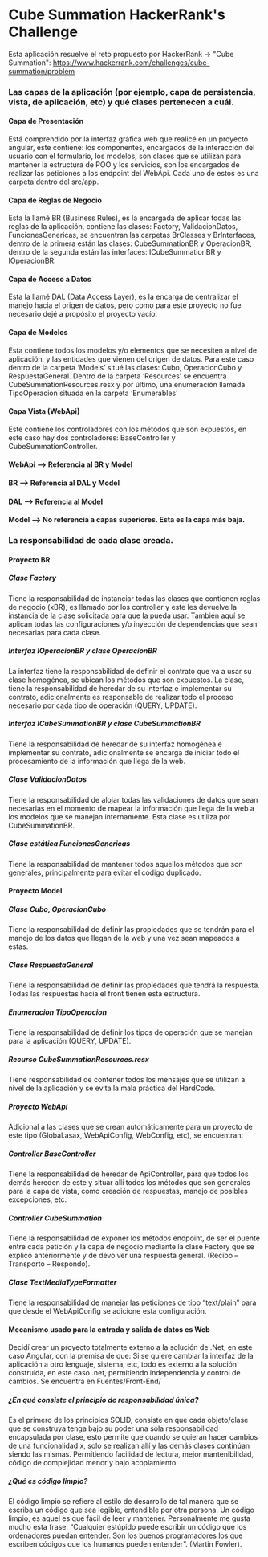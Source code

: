 # Cube Summation HackerRank's Challenge
Esta aplicación resuelve el reto propuesto por HackerRank -> "Cube Summation": https://www.hackerrank.com/challenges/cube-summation/problem

### Las capas de la aplicación (por ejemplo, capa de persistencia, vista, de aplicación, etc) y qué clases pertenecen a cuál.

#### Capa de Presentación
Está comprendido por la interfaz gráfica web que realicé en un proyecto angular, este contiene: los componentes, encargados de la interacción del usuario con el formulario, los modelos, son clases que se utilizan para mantener la estructura de POO y los servicios, son los encargados de realizar las peticiones a los endpoint del WebApi. Cada uno de estos es una carpeta dentro del src/app.

#### Capa de Reglas de Negocio
Esta la llamé BR (Business Rules), es la encargada de aplicar todas las reglas de la aplicación, contiene las clases: Factory, ValidacionDatos, FuncionesGenericas, se encuentran las carpetas BrClasses y BrInterfaces, dentro de la primera están las clases: CubeSummationBR y OperacionBR, dentro de la segunda están las interfaces: ICubeSummationBR y IOperacionBR.

#### Capa de Acceso a Datos
Esta la llamé DAL (Data Access Layer), es la encarga de centralizar el manejo hacia el origen de datos, pero como para este proyecto no fue necesario dejé a propósito el proyecto vacío.

#### Capa de Modelos
Esta contiene todos los modelos y/o elementos que se necesiten a nivel de aplicación, y las entidades que vienen del origen de datos. Para este caso dentro de la carpeta ‘Models’ situé las clases: Cubo, OperacionCubo y RespuestaGeneral. Dentro de la carpeta ‘Resources’ se encuentra CubeSummationResources.resx y por último, una enumeración llamada TipoOperacion situada en la carpeta ‘Enumerables’

#### Capa Vista (WebApi)
Este contiene los controladores con los métodos que son expuestos, en este caso hay dos controladores: BaseController y CubeSummationController.

#### WebApi --> Referencia al BR y Model
#### BR -->  Referencia al DAL y Model
#### DAL --> Referencia al Model
#### Model --> No referencia a capas superiores. Esta es la capa más baja.

### La responsabilidad de cada clase creada.

#### Proyecto BR
##### Clase Factory
Tiene la responsabilidad de instanciar todas las clases que contienen reglas de negocio (xBR), es llamado por los controller y este les devuelve la instancia de la clase solicitada para que la pueda usar. También aquí se aplican todas las configuraciones y/o inyección de dependencias que sean necesarias para cada clase.

##### Interfaz IOperacionBR y clase OperacionBR
La interfaz tiene la responsabilidad de definir el contrato que va a usar su clase homogénea, se ubican los métodos que son expuestos. La clase, tiene la responsabilidad de heredar de su interfaz e implementar su contrato, adicionalmente es responsable de realizar todo el proceso necesario por cada tipo de operación (QUERY, UPDATE).

##### Interfaz ICubeSummationBR y clase CubeSummationBR
Tiene la responsabilidad de heredar de su interfaz homogénea e implementar su contrato, adicionalmente se encarga de iniciar todo el procesamiento de la información que llega de la web.

##### Clase ValidacionDatos
Tiene la responsabilidad de alojar todas las validaciones de datos que sean necesarias en el momento de mapear la información que llega de la web a los modelos que se manejan internamente. Esta clase es utiliza por CubeSummationBR.

##### Clase estática FuncionesGenericas
Tiene la responsabilidad de mantener todos aquellos métodos que son generales, principalmente para evitar el código duplicado.

#### Proyecto Model
##### Clase Cubo, OperacionCubo
Tiene la responsabilidad de definir las propiedades que se tendrán para el manejo de los datos que llegan de la web y una vez sean mapeados a estas.

##### Clase RespuestaGeneral
Tiene la responsabilidad de definir las propiedades que tendrá la respuesta. Todas las respuestas hacia el front tienen esta estructura.

##### Enumeracion TipoOperacion
Tiene la responsabilidad de definir los tipos de operación que se manejan para la aplicación (QUERY, UPDATE).

##### Recurso CubeSummationResources.resx
Tiene responsabilidad de contener todos los mensajes que se utilizan a nivel de la aplicación y se evita la mala práctica del HardCode.


##### Proyecto WebApi
Adicional a las clases que se crean automáticamente para un proyecto de este tipo (Global.asax, WebApiConfig, WebConfig, etc), se encuentran:

##### Controller BaseController
Tiene la responsabilidad de heredar de ApiController, para que todos los demás hereden de este y situar allí todos los métodos que son generales para la capa de vista, como creación de respuestas, manejo de posibles excepciones, etc.

##### Controller CubeSummation
Tiene la responsabilidad de exponer los métodos endpoint, de ser el puente entre cada petición y la capa de negocio mediante la clase Factory que se explicó anteriormente y de devolver una respuesta general. (Recibo – Transporto – Respondo).

##### Clase TextMediaTypeFormatter
Tiene la responsabilidad de manejar las peticiones de tipo “text/plain” para que desde el WebApiConfig se adicione esta configuración.

#### Mecanismo usado para la entrada y salida de datos es Web

Decidí crear un proyecto totalmente externo a la solución de .Net, en este caso Angular, con la premisa de que: Si se quiere cambiar la interfaz de la aplicación a otro lenguaje, sistema, etc, todo es externo a la solución construida, en este caso .net, permitiendo independencia y control de cambios. 
Se encuentra en Fuentes/Front-End/

##### ¿En qué consiste el principio de responsabilidad única?
Es el primero de los principios SOLID, consiste en que cada objeto/clase que se construya tenga bajo su poder una sola responsabilidad encapsulada por clase, esto permite que cuando se quieran hacer cambios de una funcionalidad x, solo se realizan allí y las demás clases continúan siendo las mismas. Permitiendo facilidad de lectura, mejor mantenibilidad, código de complejidad menor y bajo acoplamiento.

##### ¿Qué es código limpio?
El código limpio se refiere al estilo de desarrollo de tal manera que se escriba un código que sea legible, entendible por otra persona. Un código limpio, es aquel es que fácil de leer y mantener.
Personalmente me gusta mucho esta frase: “Cualquier estúpido puede escribir un código que los ordenadores puedan entender. Son los buenos programadores los que escriben códigos que los humanos pueden entender”. (Martin Fowler).
